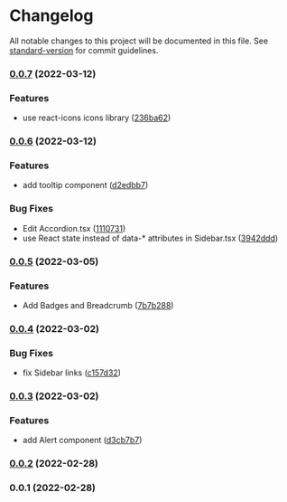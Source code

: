 # Changelog

All notable changes to this project will be documented in this file. See [standard-version](https://github.com/conventional-changelog/standard-version) for commit guidelines.

### [0.0.7](https://github.com/bacali95/flowbite-react/compare/v0.0.6...v0.0.7) (2022-03-12)


### Features

* use react-icons icons library ([236ba62](https://github.com/bacali95/flowbite-react/commit/236ba627fe2da61938cce05b16fc865c76a83e8a))

### [0.0.6](https://github.com/bacali95/flowbite-react/compare/v0.0.5...v0.0.6) (2022-03-12)


### Features

* add tooltip component ([d2edbb7](https://github.com/bacali95/flowbite-react/commit/d2edbb78f91d632a832c0ee5b993080f07de46c9))


### Bug Fixes

* Edit Accordion.tsx ([1110731](https://github.com/bacali95/flowbite-react/commit/1110731209c4976f1539cf4fca777b8587783bc0))
* use React state instead of data-* attributes in Sidebar.tsx ([3942ddd](https://github.com/bacali95/flowbite-react/commit/3942ddd65111d67f465c421720ab9a4c24af5e4d))

### [0.0.5](https://github.com/bacali95/flowbite-react/compare/v0.0.4...v0.0.5) (2022-03-05)


### Features

* Add Badges and Breadcrumb ([7b7b288](https://github.com/bacali95/flowbite-react/commit/7b7b288763aee5d2baebc8052f370f60e8d9df3a))

### [0.0.4](https://github.com/bacali95/flowbite-react/compare/v0.0.3...v0.0.4) (2022-03-02)


### Bug Fixes

* fix Sidebar links ([c157d32](https://github.com/bacali95/flowbite-react/commit/c157d3224aa88a18b29090ecd03d71450a022fdd))

### [0.0.3](https://github.com/bacali95/flowbite-react/compare/v0.0.2...v0.0.3) (2022-03-02)


### Features

* add Alert component ([d3cb7b7](https://github.com/bacali95/flowbite-react/commit/d3cb7b7effd52d2180666bd5ed564ace6e8474af))

### [0.0.2](https://github.com/bacali95/flowbite-react/compare/v0.0.1...v0.0.2) (2022-02-28)

### 0.0.1 (2022-02-28)
